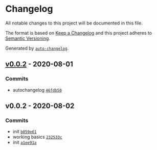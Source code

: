 # Changelog

All notable changes to this project will be documented in this file.

The format is based on [Keep a Changelog](https://keepachangelog.com/en/1.0.0/)
and this project adheres to [Semantic Versioning](https://semver.org/spec/v2.0.0.html).

Generated by [`auto-changelog`](https://github.com/CookPete/auto-changelog).

## [v0.0.2](https://github.com/sw-yx/rollup-plugin-react-sfc/compare/v0.0.2...v0.0.2) - 2020-08-01

### Commits

- autochangelog [`46fdb50`](https://github.com/sw-yx/rollup-plugin-react-sfc/commit/46fdb50be4ef69cec1dddcba00715802d5af90d3)

## v0.0.2 - 2020-08-02

### Commits

- init [`b059e61`](https://github.com/sw-yx/rollup-plugin-react-sfc/commit/b059e6129cae77df43f488ca78183f47a56188a3)
- working basics [`232533c`](https://github.com/sw-yx/rollup-plugin-react-sfc/commit/232533cf3b1920c88d46556d06d4e23136b881ff)
- init [`a1ee91a`](https://github.com/sw-yx/rollup-plugin-react-sfc/commit/a1ee91a790058b26cb2d6e9d5044a238328f6ecb)
